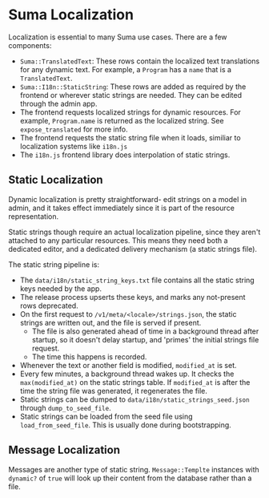# Suma Localization

Localization is essential to many Suma use cases. There are a few components:

- `Suma::TranslatedText`: These rows contain the localized text translations for any dynamic text.
  For example, a `Program` has a `name` that is a `TranslatedText`.
- `Suma::I18n::StaticString`: These rows are added as required by the frontend or wherever static strings are needed.
  They can be edited through the admin app.
- The frontend requests localized strings for dynamic resources.
  For example, `Program.name` is returned as the localized string.
  See `expose_translated` for more info.
- The frontend requests the static string file when it loads, similiar to localization systems like `i18n.js`
- The `i18n.js` frontend library does interpolation of static strings.

## Static Localization

Dynamic localization is pretty straightforward- edit strings on a model in admin,
and it takes effect immediately since it is part of the resource representation.

Static strings though require an actual localization pipeline,
since they aren't attached to any particular resources.
This means they need both a dedicated editor, and a dedicated delivery mechanism (a static strings file).

The static string pipeline is:

- The `data/i18n/static_string_keys.txt` file contains all the static string keys needed by the app.
- The release process upserts these keys, and marks any not-present rows deprecated.
- On the first request to `/v1/meta/<locale>/strings.json`, the static strings are written out,
  and the file is served if present.
  - The file is also generated ahead of time in a background thread after startup,
    so it doesn't delay startup, and 'primes' the initial strings file request.
  - The time this happens is recorded.
- Whenever the text or another field is modified, `modified_at` is set.
- Every few minutes, a background thread wakes up. It checks the `max(modified_at)` on the static strings table.
  If `modified_at` is after the time the string file was generated, it regenerates the file.
- Static strings can be dumped to `data/i18n/static_strings_seed.json` through `dump_to_seed_file`.
- Static strings can be loaded from the seed file using `load_from_seed_file`.
  This is usually done during bootstrapping.

## Message Localization

Messages are another type of static string.
`Message::Templte` instances with `dynamic?` of `true`
will look up their content from the database rather than a file.
